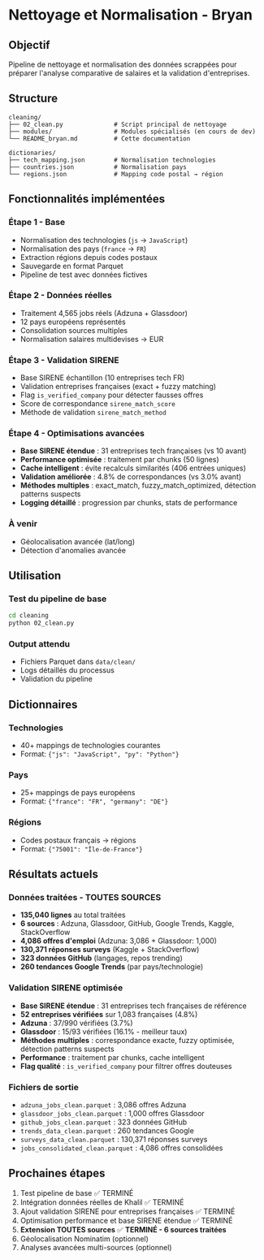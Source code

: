 # Nettoyage et Normalisation - Bryan

## Objectif
Pipeline de nettoyage et normalisation des données scrappées pour préparer l'analyse comparative de salaires et la validation d'entreprises.

## Structure
```
cleaning/
├── 02_clean.py              # Script principal de nettoyage
├── modules/                 # Modules spécialisés (en cours de dev)
└── README_bryan.md          # Cette documentation

dictionaries/
├── tech_mapping.json        # Normalisation technologies
├── countries.json           # Normalisation pays  
└── regions.json             # Mapping code postal → région
```

## Fonctionnalités implémentées

### Étape 1 - Base 
- Normalisation des technologies (`js` → `JavaScript`)
- Normalisation des pays (`france` → `FR`)
- Extraction régions depuis codes postaux
- Sauvegarde en format Parquet
- Pipeline de test avec données fictives

### Étape 2 - Données réelles
- Traitement 4,565 jobs réels (Adzuna + Glassdoor)
- 12 pays européens représentés
- Consolidation sources multiples
- Normalisation salaires multidevises → EUR

### Étape 3 - Validation SIRENE
- Base SIRENE échantillon (10 entreprises tech FR)
- Validation entreprises françaises (exact + fuzzy matching)
- Flag `is_verified_company` pour détecter fausses offres
- Score de correspondance `sirene_match_score`
- Méthode de validation `sirene_match_method`

### Étape 4 - Optimisations avancées
- **Base SIRENE étendue** : 31 entreprises tech françaises (vs 10 avant)
- **Performance optimisée** : traitement par chunks (50 lignes)
- **Cache intelligent** : évite recalculs similarités (406 entrées uniques)
- **Validation améliorée** : 4.8% de correspondances (vs 3.0% avant)
- **Méthodes multiples** : exact_match, fuzzy_match_optimized, détection patterns suspects
- **Logging détaillé** : progression par chunks, stats de performance

### À venir
- Géolocalisation avancée (lat/long)
- Détection d'anomalies avancée

## Utilisation

### Test du pipeline de base
```bash
cd cleaning
python 02_clean.py
```

### Output attendu
- Fichiers Parquet dans `data/clean/`
- Logs détaillés du processus
- Validation du pipeline

## Dictionnaires

### Technologies
- 40+ mappings de technologies courantes
- Format: `{"js": "JavaScript", "py": "Python"}`

### Pays  
- 25+ mappings de pays européens
- Format: `{"france": "FR", "germany": "DE"}`

### Régions
- Codes postaux français → régions
- Format: `{"75001": "Île-de-France"}`

## Résultats actuels

### Données traitées - TOUTES SOURCES
- **135,040 lignes** au total traitées
- **6 sources** : Adzuna, Glassdoor, GitHub, Google Trends, Kaggle, StackOverflow
- **4,086 offres d'emploi** (Adzuna: 3,086 + Glassdoor: 1,000)
- **130,371 réponses surveys** (Kaggle + StackOverflow)
- **323 données GitHub** (langages, repos trending)
- **260 tendances Google Trends** (par pays/technologie)

### Validation SIRENE optimisée
- **Base SIRENE étendue** : 31 entreprises tech françaises de référence
- **52 entreprises vérifiées** sur 1,083 françaises (4.8%)
- **Adzuna** : 37/990 vérifiées (3.7%)
- **Glassdoor** : 15/93 vérifiées (16.1% - meilleur taux)
- **Méthodes multiples** : correspondance exacte, fuzzy optimisée, détection patterns suspects
- **Performance** : traitement par chunks, cache intelligent
- **Flag qualité** : `is_verified_company` pour filtrer offres douteuses

### Fichiers de sortie
- `adzuna_jobs_clean.parquet` : 3,086 offres Adzuna
- `glassdoor_jobs_clean.parquet` : 1,000 offres Glassdoor
- `github_jobs_clean.parquet` : 323 données GitHub
- `trends_data_clean.parquet` : 260 tendances Google
- `surveys_data_clean.parquet` : 130,371 réponses surveys
- `jobs_consolidated_clean.parquet` : 4,086 offres consolidées

## Prochaines étapes
1. Test pipeline de base ✅ TERMINÉ 
2. Intégration données réelles de Khalil ✅ TERMINÉ
3. Ajout validation SIRENE pour entreprises françaises ✅ TERMINÉ
4. Optimisation performance et base SIRENE étendue ✅ TERMINÉ
5. **Extension TOUTES sources** ✅ **TERMINÉ - 6 sources traitées**
6. Géolocalisation Nominatim (optionnel)
7. Analyses avancées multi-sources (optionnel)
